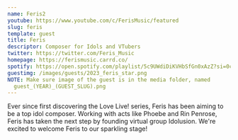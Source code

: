 ```yaml
---
name: Feris2
youtube: https://www.youtube.com/c/FerisMusic/featured
slug: feris
template: guest
title: Feris
descriptor: Composer for Idols and VTubers
twitter: https://twitter.com/Feris_Music
homepage: https://ferismusic.carrd.co/
spotify: https://open.spotify.com/playlist/5c9UWdiDiKVHbSfGn0xAzZ?si=0caab67493dc4214
guestimg: /images/guests/2023_feris_star.png
NOTE: Make sure image of the guest is in the media folder, named
  guest_(YEAR)_(GUEST_SLUG).png
---
```

Ever since first discovering the Love Live! series, Feris has been aiming to be a top idol composer. Working with acts like Phoebe and Rin Penrose, Feris has taken the next step by founding virtual group Idolusion. We're excited to welcome Feris to our sparkling stage!